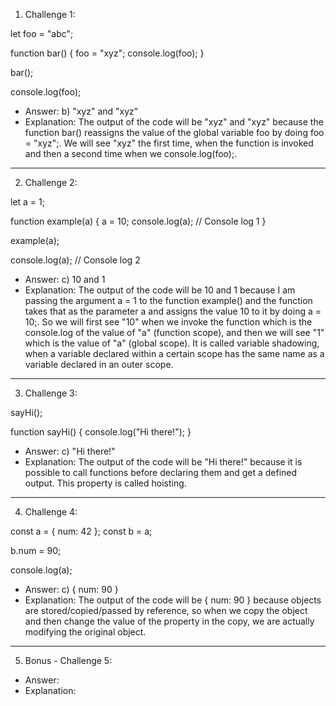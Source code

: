 1. Challenge 1:

let foo = "abc";

function bar() {
  foo = "xyz";
  console.log(foo);
}

bar();

console.log(foo);

  - Answer: b) "xyz" and "xyz"
  - Explanation: The output of the code will be "xyz" and "xyz" because the function bar() reassigns the value of the global variable foo by doing foo = "xyz";. We will see "xyz" the first time, when the function is invoked and then a second time when we console.log(foo);.

*********************************************************************************************************************************

2. Challenge 2: 

let a = 1;

function example(a) {
  a = 10;
  console.log(a); // Console log 1
}

example(a);

console.log(a); // Console log 2

  - Answer: c) 10 and 1
  - Explanation: The output of the code will be 10 and 1 because I am passing the argument a = 1 to the function example() and the function takes that as the parameter a and assigns the value 10 to it by doing a = 10;. So we will first see "10" when we invoke the function which is the console.log of the value of "a" (function scope), and then we will see "1" which is the value of "a" (global scope). It is called variable shadowing, when a variable declared within a certain scope has the same name as a variable declared in an outer scope.


*********************************************************************************************************************************

3. Challenge 3:

sayHi();

function sayHi() {
  console.log("Hi there!");
}
  - Answer: c) "Hi there!"
  - Explanation: The output of the code will be "Hi there!" because it is possible to call functions before declaring them and get a defined output. This property is called hoisting.

*********************************************************************************************************************************

4. Challenge 4:

const a = { num: 42 };
const b = a; 

b.num = 90;

console.log(a);

  - Answer: c) { num: 90 }
  - Explanation: The output of the code will be { num: 90 } because objects are stored/copied/passed by reference, so when we copy the object and then change the value of the property in the copy, we are actually modifying the original object.

*********************************************************************************************************************************

5. Bonus - Challenge 5:
  - Answer:
  - Explanation: